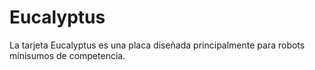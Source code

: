 # Eucalyptus
 La tarjeta Eucalyptus es una placa diseñada principalmente para robots minisumos de competencia.
